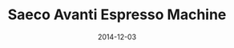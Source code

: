 ---
layout: default
modal-id: saecoavanti
date: 2014-12-03
title: Saeco Avanti Espresso Machine
img: SaecoAvanti_poster.jpg
alt: image-alt
project-date: September 2014
client: Royal Philips
category: Android development
description: Android app to control a Saeco Avanti Espresso machine via Bluetooth LE.
---